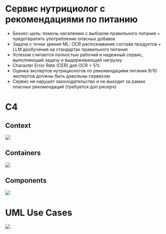 
# Сервис нутрициолог с рекомендациями по питанию

- Бизнес-цель: помочь населению с выбором правильного питания + предотвратить употребление опасных добавок
- Задача с точки зрения ML: OCR распознавание состава продуктов + LLM дообучения на стандартах правильного питания
- Успехом считается полностью рабочий и надежный сервис, выполняющий задачу и выдерживающий нагрузку
- Character Error Rate (CER) для OCR < 5%
- Оценка экспертов нутрициологов по рекомендациям питания 9/10 экспертов должны быть довольны сервисом
- Сервис не нарушет законодательство и не выходит за рамки опасных рекомендаций (требуется доп рисерч)

# C4

## Context

![](c4-context.svg)

## Containers

![](c4-containers.svg)

## Components

![](c4-components.svg)

# UML Use Cases

![](uml-usecases.svg)
